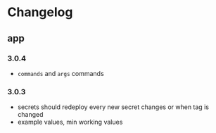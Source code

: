 # Changelog

## app

### 3.0.4
* `commands` and `args` commands 

### 3.0.3
* secrets should redeploy every new secret changes or when tag is changed
* example values, min working values 